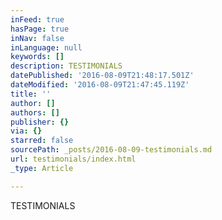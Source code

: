 ```yaml
---
inFeed: true
hasPage: true
inNav: false
inLanguage: null
keywords: []
description: TESTIMONIALS
datePublished: '2016-08-09T21:48:17.501Z'
dateModified: '2016-08-09T21:47:45.119Z'
title: ''
author: []
authors: []
publisher: {}
via: {}
starred: false
sourcePath: _posts/2016-08-09-testimonials.md
url: testimonials/index.html
_type: Article

---
```

TESTIMONIALS